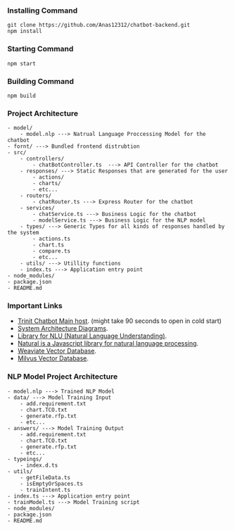 ### Installing Command
```console
git clone https://github.com/Anas12312/chatbot-backend.git
npm install
```

### Starting Command
```console
npm start
```

### Building Command
```console
npm build
```

### Project Architecture

```
- model/
    - model.nlp ---> Natrual Language Proccessing Model for the chatbot
- fornt/ ---> Bundled frontend distrubtion 
- src/
    - controllers/
        - chatBotController.ts  ---> API Controller for the chatbot
    - responses/ ---> Static Responses that are generated for the user
        - actions/
        - charts/
        - etc...
    - routers/
        - chatRouter.ts ---> Express Router for the chatbot
    - services/
        - chatService.ts ---> Business Logic for the chatbot
        - modelService.ts ---> Business Logic for the NLP model
    - types/ ---> Generic Types for all kinds of responses handled by the system 
        - actions.ts
        - chart.ts
        - compare.ts
        - etc...
    - utils/ ---> Utillity functions
    - index.ts ---> Application entry point
- node_modules/
- package.json
- README.md
```

### Important Links

- [Trinit Chatbot Main host](https://triniti-chatbot.onrender.com).     (might take 90 seconds to open in cold start)
- [System Architecture Diagrams](https://drive.google.com/file/d/15BB7L7vjhYlS1kbN9fIe8hJDQGMlzMmG/view?usp=sharing).
- [Library for NLU (Natural Language Understanding)](https://www.npmjs.com/package/node-nlp).
- [Natural is a Javascript library for natural language processing](https://naturalnode.github.io/natural/).
- [Weaviate Vector Database](https://weaviate.io/developers/weaviate).
- [Milvus Vector Database](https://milvus.io/).


### NLP Model Project Architecture
```
- model.nlp ---> Trained NLP Model
- data/ ---> Model Training Input
    - add.requirement.txt
    - chart.TCO.txt
    - generate.rfp.txt
    - etc...
- answers/ ---> Model Training Output
    - add.requirement.txt
    - chart.TCO.txt
    - generate.rfp.txt
    - etc...
- typeings/
    - index.d.ts
- utils/
    - getFileData.ts
    - isEmptyOrSpaces.ts
    - trainIntent.ts
- index.ts ---> Application entry point
- trainModel.ts ---> Model Training script
- node_modules/
- package.json
- README.md
```